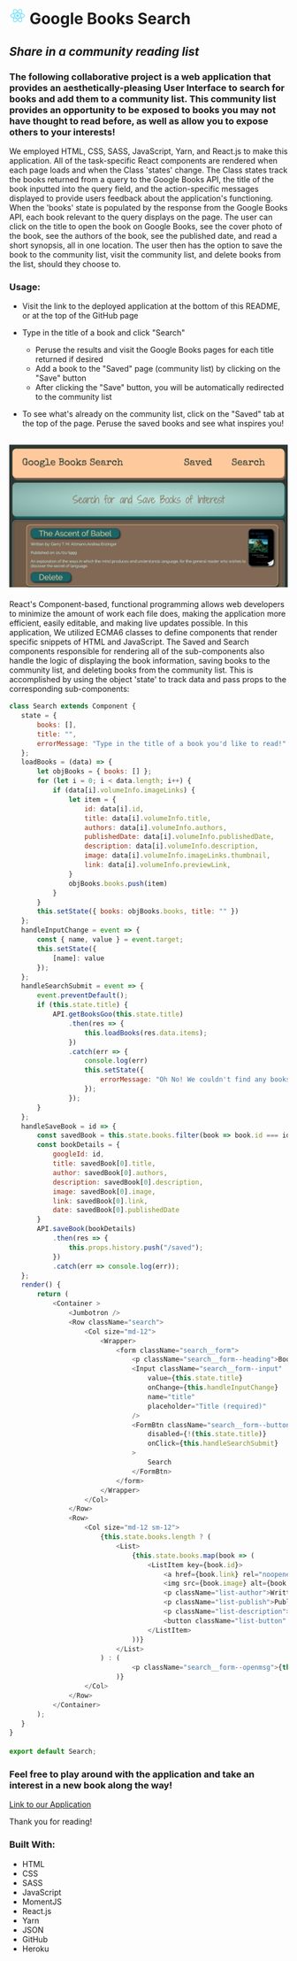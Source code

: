 # ![Icon](ReactLogo.png) Google Books Search

## *Share in a community reading list*

### The following collaborative project is a web application that provides an aesthetically-pleasing User Interface to search for books and add them to a community list. This community list provides an opportunity to be exposed to books you may not have thought to read before, as well as allow you to expose others to your interests!

We employed HTML, CSS, SASS, JavaScript, Yarn, and React.js to make this application. All of the task-specific React components are rendered when each page loads and when the Class 'states' change. The Class states track the books returned from a query to the Google Books API, the title of the book inputted into the query field, and the action-specific messages displayed to provide users feedback about the application's functioning. When the 'books' state is populated by the response from the Google Books API, each book relevant to the query displays on the page. The user can click on the title to open the book on Google Books, see the cover photo of the book, see the authors of the book, see the published date, and read a short synopsis, all in one location. The user then has the option to save the book to the community list, visit the community list, and delete books from the list, should they choose to.

### Usage:

* Visit the link to the deployed application at the bottom of this README, or at the top of the GitHub page

* Type in the title of a book and click "Search"
    * Peruse the results and visit the Google Books pages for each title returned if desired
    * Add a book to the "Saved" page (community list) by clicking on the "Save" button
    * After clicking the "Save" button, you will be automatically redirected to the community list
* To see what's already on the community list, click on the "Saved" tab at the top of the page. Peruse the saved books and see what inspires you!

## ![Demo](Demo.png)

 React's Component-based, functional programming allows web developers to minimize the amount of work each file does, making the application more efficient, easily editable, and making live updates possible. In this application, We utilized ECMA6 classes to define components that render specific snippets of HTML and JavaScript. The Saved and Search components responsible for rendering all of the sub-components also handle the logic of displaying the book information, saving books to the community list, and deleting books from the community list. This is accomplished by using the object 'state' to track data and pass props to the corresponding sub-components:

 ``` javascript
class Search extends Component {
    state = {
        books: [],
        title: "",
        errorMessage: "Type in the title of a book you'd like to read!"
    };
    loadBooks = (data) => {
        let objBooks = { books: [] };
        for (let i = 0; i < data.length; i++) {
            if (data[i].volumeInfo.imageLinks) {
                let item = {
                    id: data[i].id,
                    title: data[i].volumeInfo.title,
                    authors: data[i].volumeInfo.authors,
                    publishedDate: data[i].volumeInfo.publishedDate,
                    description: data[i].volumeInfo.description,
                    image: data[i].volumeInfo.imageLinks.thumbnail,
                    link: data[i].volumeInfo.previewLink,
                }
                objBooks.books.push(item)
            }
        }
        this.setState({ books: objBooks.books, title: "" })
    };
    handleInputChange = event => {
        const { name, value } = event.target;
        this.setState({
            [name]: value
        });
    };
    handleSearchSubmit = event => {
        event.preventDefault();
        if (this.state.title) {
            API.getBooksGoo(this.state.title)
                .then(res => {
                    this.loadBooks(res.data.items);
                })
                .catch(err => {
                    console.log(err)
                    this.setState({
                        errorMessage: "Oh No! We couldn't find any books related to your query!"
                    });
                });
        }
    };
    handleSaveBook = id => {
        const savedBook = this.state.books.filter(book => book.id === id)
        const bookDetails = {
            googleId: id,
            title: savedBook[0].title,
            author: savedBook[0].authors,
            description: savedBook[0].description,
            image: savedBook[0].image,
            link: savedBook[0].link,
            date: savedBook[0].publishedDate
        }
        API.saveBook(bookDetails)
            .then(res => {
                this.props.history.push("/saved");
            })
            .catch(err => console.log(err));
    };
    render() {
        return (
            <Container >
                <Jumbotron />
                <Row className="search">
                    <Col size="md-12">
                        <Wrapper>
                            <form className="search__form">
                                <p className="search__form--heading">Book Search:</p>
                                <Input className="search__form--input"
                                    value={this.state.title}
                                    onChange={this.handleInputChange}
                                    name="title"
                                    placeholder="Title (required)"
                                />
                                <FormBtn className="search__form--button"
                                    disabled={!(this.state.title)}
                                    onClick={this.handleSearchSubmit}
                                >
                                    Search
                                </FormBtn>
                            </form>
                        </Wrapper>
                    </Col>
                </Row>
                <Row>
                    <Col size="md-12 sm-12">
                        {this.state.books.length ? (
                            <List>
                                {this.state.books.map(book => (
                                    <ListItem key={book.id}>
                                        <a href={book.link} rel="noopener noreferrer" target="_blank">{book.title}</a>
                                        <img src={book.image} alt={book.title} className="book-image" />
                                        <p className="list-author">Written by: {book.authors}</p>
                                        <p className="list-publish">Published on: {Moment(book.publishedDate, "YYYY-MM-DDTHh:mm:ss").format("MM/DD/YYYY")}</p>
                                        <p className="list-description">{book.description}</p>
                                        <button className="list-button" onClick={() => this.handleSaveBook(book.id)}>Save </button>
                                    </ListItem>
                                ))}
                            </List>
                        ) : (
                                <p className="search__form--openmsg">{this.state.errorMessage}</p>
                            )}
                    </Col>
                </Row>
            </Container>
        );
    }
}

export default Search;
 ```
### Feel free to play around with the application and take an interest in a new book along the way!

[Link to our Application](https://guarded-headland-14111.herokuapp.com/)

Thank you for reading!

### Built With:
* HTML
* CSS
* SASS
* JavaScript
* MomentJS
* React.js
* Yarn
* JSON
* GitHub
* Heroku
